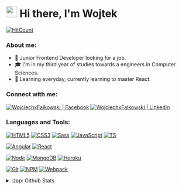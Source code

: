 <h1><img src="https://emojis.slackmojis.com/emojis/images/1531849430/4246/blob-sunglasses.gif?1531849430" width="30"/> Hi there, I'm Wojtek</h1>

[![HitCount](http://hits.dwyl.com/WojciechxFalkowski/https://githubcom/WojciechxFalkowski.svg)](http://hits.dwyl.com/WojciechxFalkowski/https://githubcom/WojciechxFalkowski)

### About me:

- 🔭 Junior Frontend Developer looking for a job.
- 🎓 I'm in my third year of studies towards a engineers in Computer Sciences.
- 🌱 Learning everyday, currently learning to master React.

### Connect with me:

[<img alt="WojciechxFalkowski | Facebook"  src="https://img.shields.io/badge/facebook-%231877F2.svg?&style=for-the-badge&logo=facebook&logoColor=white" />][facebook]
[<img alt="WojciechxFalkowski | LinkedIn"  src="https://img.shields.io/badge/linkedin-%230077B5.svg?&style=for-the-badge&logo=linkedin&logoColor=white" />][linkedin]
</br>

### Languages and Tools:

[![HTML5](https://img.shields.io/badge/-HTML5-E34F26?style=flat-square&logo=html5&logoColor=white)]()
[![CSS3](https://img.shields.io/badge/-CSS3-1572B6?style=flat-square&logo=css3)]()
[![Sass](https://img.shields.io/badge/-Sass-pink?style=flat-square&logo=Sass)]()
[![JavaScript](https://img.shields.io/badge/-JavaScript-yellow?style=flat-square&logo=javascript&logoColor=white)]()
[![TS](https://img.shields.io/badge/-TypeScript-007ACC?style=flat-square&logo=typescript)]()

[![Angular](https://img.shields.io/badge/-Angular-DD0031?style=flat-square&logo=angular)]()
[![React](https://img.shields.io/badge/-React-61DAFB?style=flat-square&logo=react&logoColor=white)]()

[![Node](https://img.shields.io/badge/-Node.js-339933?style=flat-square&logo=node.js&logoColor=white)]()
[![MongoDB](https://img.shields.io/badge/-MongoDB-13aa52?style=flat-square&logo=mongodb&logoColor=white)]()
[![Heroku](https://img.shields.io/badge/-Heroku-430098?style=flat-square&logo=heroku&logoColor=white)]()

[![Git](https://img.shields.io/badge/-Git-F05032?style=flat-square&logo=git&logoColor=white)]()
[![NPM](https://img.shields.io/badge/-NPM-CB3837?style=flat-square&logo=npm&logoColor=white)]()
[![Webpack](https://img.shields.io/badge/-Webpack-8DD6F9?style=flat-square&logo=webpack&logoColor=white)]()

<details>
  <summary>:zap: Github Stats</summary>
  <img  align="left" alt="codeSTACKr's Github Stats" src="https://github-readme-stats.vercel.app/api?username=WojciechxFalkowski&show_icons=true&hide=contribs,prs,issues&theme=graywhite" />
</details>

[linkedin]: https://www.linkedin.com/in/wojtek-falkowski-841a951ab/
[facebook]: https://www.facebook.com/wojtek.falkowski.1/
